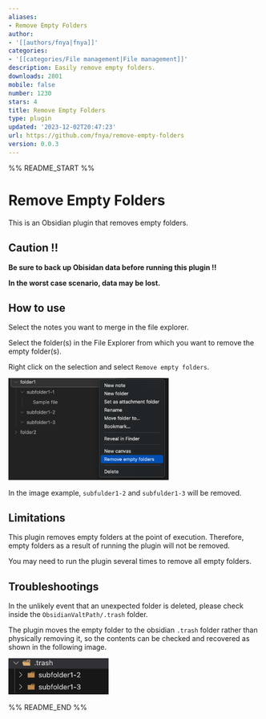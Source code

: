 ```yaml
---
aliases:
- Remove Empty Folders
author:
- '[[authors/fnya|fnya]]'
categories:
- '[[categories/File management|File management]]'
description: Easily remove empty folders.
downloads: 2801
mobile: false
number: 1230
stars: 4
title: Remove Empty Folders
type: plugin
updated: '2023-12-02T20:47:23'
url: https://github.com/fnya/remove-empty-folders
version: 0.0.3
---
```


%% README_START %%

# Remove Empty Folders

This is an Obsidian plugin that removes empty folders.

## Caution !!

**Be sure to back up Obisidan data before running this plugin !!**

**In the worst case scenario, data may be lost.**

## How to use

Select the notes you want to merge in the file explorer.

Select the folder(s) in the File Explorer from which you want to remove the empty folder(s).

Right click on the selection and select `Remove empty folders`.

<img src="https://raw.githubusercontent.com/fnya/remove-empty-folders/HEAD/resources/image01.png" width="320">

In the image example, `subfulder1-2` and `subfulder1-3` will be removed.

## Limitations

This plugin removes empty folders at the point of execution. Therefore, empty folders as a result of running the plugin will not be removed.

You may need to run the plugin several times to remove all empty folders.

## Troubleshootings

In the unlikely event that an unexpected folder is deleted, please check inside the `ObsidianValtPath/.trash` folder.

The plugin moves the empty folder to the obsidian `.trash` folder rather than physically removing it, so the contents can be checked and recovered as shown in the following image.

<img src="https://raw.githubusercontent.com/fnya/remove-empty-folders/HEAD/resources/image02.png" width="200">


%% README_END %%